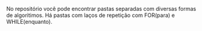 No repositório você pode encontrar pastas separadas com diversas formas de algoritimos.
Há pastas com laços de repetição com FOR(para) e WHILE(enquanto).
